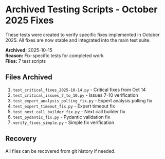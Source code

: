 # Archived Testing Scripts - October 2025 Fixes

These tests were created to verify specific fixes implemented in October 2025.
All fixes are now stable and integrated into the main test suite.

**Archived:** 2025-10-15  
**Reason:** Fix-specific tests for completed work  
**Files:** 7 test scripts

## Files Archived

1. `test_critical_fixes_2025-10-14.py` - Critical fixes from Oct 14
2. `test_critical_issues_7_to_10.py` - Issues 7-10 verification
3. `test_expert_analysis_polling_fix.py` - Expert analysis polling fix
4. `test_expert_timeout_fix.py` - Expert timeout fix
5. `test_next_call_builder_fix.py` - Next call builder fix
6. `test_pydantic_fix.py` - Pydantic validation fix
7. `verify_fixes_simple.py` - Simple fix verification

## Recovery

All files can be recovered from git history if needed.

